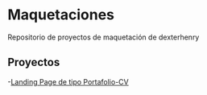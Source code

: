 # Maquetaciones

Repositorio de proyectos de maquetación de dexterhenry

## Proyectos

-[Landing Page de tipo Portafolio-CV](https://dexterhenry.github.io/maquetacion/portafolio-cv/)
